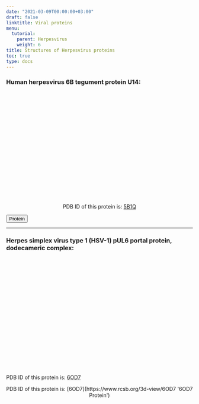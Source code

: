```yaml
---
date: "2021-03-09T00:00:00+03:00"
draft: false
linktitle: Viral proteins
menu:
  tutorial:
    parent: Herpesvirus
    weight: 6
title: Structures of Herpesvirus proteins
toc: true
type: docs
---
```


<script type="text/javascript" src="https://3Dmol.org/build/3Dmol-min.js" defer></script>

### Human herpesvirus 6B tegument protein U14:

<div style="height: 300px; width: auto; position: relative;" class='viewer_3Dmoljs' data-pdb='5B1Q' data-backgroundcolor='#23252f' data-style='stick'></div>

<center>PDB ID of this protein is: <a href='https://www.rcsb.org/3d-view/5B1Q' target='_blank'>5B1Q</a></center>

<button onclick='https://www.rcsb.org/3d-view/5B1Q'>Protein</button>

---

### Herpes simplex virus type 1 (HSV-1) pUL6 portal protein, dodecameric complex:

<div style="height: 300px; width: auto; position: relative;" class='viewer_3Dmoljs' data-pdb='6OD7' data-backgroundcolor='#23252f' data-style='stick'></div>

PDB ID of this protein is: [6OD7](https://www.rcsb.org/3d-view/6OD7 '6OD7 Protein')

<div align="center">
PDB ID of this protein is: [6OD7](https://www.rcsb.org/3d-view/6OD7 '6OD7 Protein')
</div>